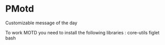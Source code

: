 # PMotd
Customizable message of the day

To work MOTD you need to install the following libraries :
core-utils figlet bash
